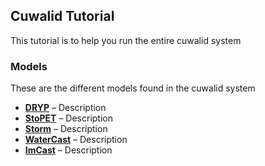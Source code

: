 ## Cuwalid Tutorial

This tutorial is to help you run the entire cuwalid system

### Models

These are the different models found in the cuwalid system

- **[DRYP](/model-info/#dryp-model)** – Description
- **[StoPET](/model-info/#stopet-model)** – Description 
- **[Storm](/model-info/#storm-model)** – Description
- **[WaterCast](/model-info/#watercast-model)** – Description
- **[ImCast](/model-info/#imcast-model)** – Description 
